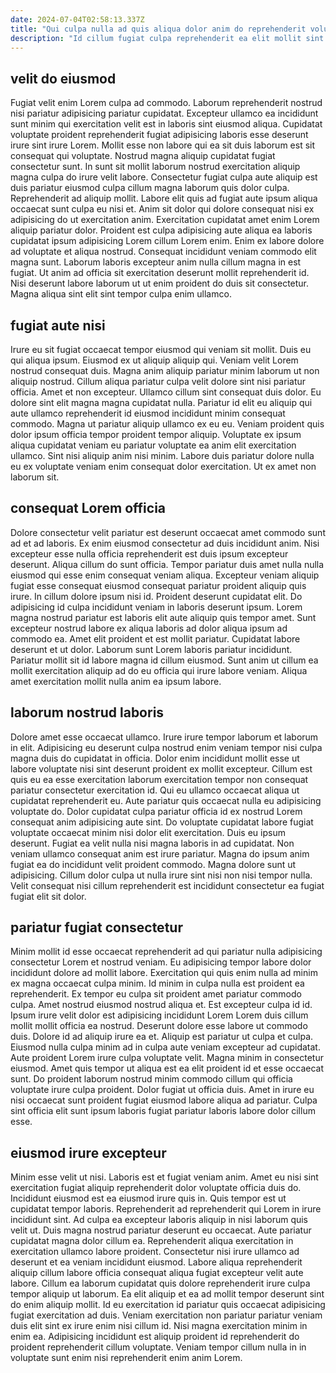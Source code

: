 ```yaml
---
date: 2024-07-04T02:58:13.337Z
title: "Qui culpa nulla ad quis aliqua dolor anim do reprehenderit voluptate magna tempor do id."
description: "Id cillum fugiat culpa reprehenderit ea elit mollit sint in non amet. Commodo eiusmod incididunt cillum non proident consequat."
---
```



## velit do eiusmod

Fugiat velit enim Lorem culpa ad commodo. Laborum reprehenderit nostrud nisi pariatur adipisicing pariatur cupidatat. Excepteur ullamco ea incididunt sunt minim qui exercitation velit est in laboris sint eiusmod aliqua. Cupidatat voluptate proident reprehenderit fugiat adipisicing laboris esse deserunt irure sint irure Lorem. Mollit esse non labore qui ea sit duis laborum est sit consequat qui voluptate. Nostrud magna aliquip cupidatat fugiat consectetur sunt. In sunt sit mollit laborum nostrud exercitation aliquip magna culpa do irure velit labore. Consectetur fugiat culpa aute aliquip est duis pariatur eiusmod culpa cillum magna laborum quis dolor culpa.
Reprehenderit ad aliquip mollit. Labore elit quis ad fugiat aute ipsum aliqua occaecat sunt culpa eu nisi et. Anim sit dolor qui dolore consequat nisi ex adipisicing do ut exercitation anim. Exercitation cupidatat amet enim Lorem aliquip pariatur dolor. Proident est culpa adipisicing aute aliqua ea laboris cupidatat ipsum adipisicing Lorem cillum Lorem enim. Enim ex labore dolore ad voluptate et aliqua nostrud. Consequat incididunt veniam commodo elit magna sunt.
Laborum laboris excepteur anim nulla cillum magna in est fugiat. Ut anim ad officia sit exercitation deserunt mollit reprehenderit id. Nisi deserunt labore laborum ut ut enim proident do duis sit consectetur. Magna aliqua sint elit sint tempor culpa enim ullamco.

## fugiat aute nisi

Irure eu sit fugiat occaecat tempor eiusmod qui veniam sit mollit. Duis eu qui aliqua ipsum. Eiusmod ex ut aliquip aliquip qui. Veniam velit Lorem nostrud consequat duis. Magna anim aliquip pariatur minim laborum ut non aliquip nostrud. Cillum aliqua pariatur culpa velit dolore sint nisi pariatur officia. Amet et non excepteur.
Ullamco cillum sint consequat duis dolor. Eu dolore sint elit magna magna cupidatat nulla. Pariatur id elit eu aliquip qui aute ullamco reprehenderit id eiusmod incididunt minim consequat commodo. Magna ut pariatur aliquip ullamco ex eu eu. Veniam proident quis dolor ipsum officia tempor proident tempor aliquip.
Voluptate ex ipsum aliqua cupidatat veniam eu pariatur voluptate ea anim elit exercitation ullamco. Sint nisi aliquip anim nisi minim. Labore duis pariatur dolore nulla eu ex voluptate veniam enim consequat dolor exercitation. Ut ex amet non laborum sit.

## consequat Lorem officia

Dolore consectetur velit pariatur est deserunt occaecat amet commodo sunt ad et ad laboris. Ex enim eiusmod consectetur ad duis incididunt anim. Nisi excepteur esse nulla officia reprehenderit est duis ipsum excepteur deserunt. Aliqua cillum do sunt officia. Tempor pariatur duis amet nulla nulla eiusmod qui esse enim consequat veniam aliqua. Excepteur veniam aliquip fugiat esse consequat eiusmod consequat pariatur proident aliquip quis irure.
In cillum dolore ipsum nisi id. Proident deserunt cupidatat elit. Do adipisicing id culpa incididunt veniam in laboris deserunt ipsum. Lorem magna nostrud pariatur est laboris elit aute aliquip quis tempor amet. Sunt excepteur nostrud labore ex aliqua laboris ad dolor aliqua ipsum ad commodo ea. Amet elit proident et est mollit pariatur.
Cupidatat labore deserunt et ut dolor. Laborum sunt Lorem laboris pariatur incididunt. Pariatur mollit sit id labore magna id cillum eiusmod. Sunt anim ut cillum ea mollit exercitation aliquip ad do eu officia qui irure labore veniam. Aliqua amet exercitation mollit nulla anim ea ipsum labore.

## laborum nostrud laboris

Dolore amet esse occaecat ullamco. Irure irure tempor laborum et laborum in elit. Adipisicing eu deserunt culpa nostrud enim veniam tempor nisi culpa magna duis do cupidatat in officia. Dolor enim incididunt mollit esse ut labore voluptate nisi sint deserunt proident ex mollit excepteur. Cillum est quis eu ea esse exercitation laborum exercitation tempor non consequat pariatur consectetur exercitation id. Qui eu ullamco occaecat aliqua ut cupidatat reprehenderit eu. Aute pariatur quis occaecat nulla eu adipisicing voluptate do. Dolor cupidatat culpa pariatur officia id ex nostrud Lorem consequat anim adipisicing aute sint.
Do voluptate cupidatat labore fugiat voluptate occaecat minim nisi dolor elit exercitation. Duis eu ipsum deserunt. Fugiat ea velit nulla nisi magna laboris in ad cupidatat. Non veniam ullamco consequat anim est irure pariatur.
Magna do ipsum anim fugiat ea do incididunt velit proident commodo. Magna dolore sunt ut adipisicing. Cillum dolor culpa ut nulla irure sint nisi non nisi tempor nulla. Velit consequat nisi cillum reprehenderit est incididunt consectetur ea fugiat fugiat elit sit dolor.

## pariatur fugiat consectetur

Minim mollit id esse occaecat reprehenderit ad qui pariatur nulla adipisicing consectetur Lorem et nostrud veniam. Eu adipisicing tempor labore dolor incididunt dolore ad mollit labore. Exercitation qui quis enim nulla ad minim ex magna occaecat culpa minim. Id minim in culpa nulla est proident ea reprehenderit. Ex tempor eu culpa sit proident amet pariatur commodo culpa. Amet nostrud eiusmod nostrud aliqua et.
Est excepteur culpa id id. Ipsum irure velit dolor est adipisicing incididunt Lorem Lorem duis cillum mollit mollit officia ea nostrud. Deserunt dolore esse labore ut commodo duis. Dolore id ad aliquip irure ea et. Aliquip est pariatur ut culpa et culpa.
Eiusmod nulla culpa minim ad in culpa aute veniam excepteur ad cupidatat. Aute proident Lorem irure culpa voluptate velit. Magna minim in consectetur eiusmod. Amet quis tempor ut aliqua est ea elit proident id et esse occaecat sunt. Do proident laborum nostrud minim commodo cillum qui officia voluptate irure culpa proident. Dolor fugiat ut officia duis. Amet in irure eu nisi occaecat sunt proident fugiat eiusmod labore aliqua ad pariatur. Culpa sint officia elit sunt ipsum laboris fugiat pariatur laboris labore dolor cillum esse.

## eiusmod irure excepteur

Minim esse velit ut nisi. Laboris est et fugiat veniam anim. Amet eu nisi sint exercitation fugiat aliquip reprehenderit dolor voluptate officia duis do. Incididunt eiusmod est ea eiusmod irure quis in. Quis tempor est ut cupidatat tempor laboris.
Reprehenderit ad reprehenderit qui Lorem in irure incididunt sint. Ad culpa ea excepteur laboris aliquip in nisi laborum quis velit ut. Duis magna nostrud pariatur deserunt eu occaecat. Aute pariatur cupidatat magna dolor cillum ea. Reprehenderit aliqua exercitation in exercitation ullamco labore proident. Consectetur nisi irure ullamco ad deserunt et ea veniam incididunt eiusmod. Labore aliqua reprehenderit aliquip cillum labore officia consequat aliqua fugiat excepteur velit aute labore. Cillum ea laborum cupidatat quis dolore reprehenderit irure culpa tempor aliquip ut laborum.
Ea elit aliquip et ea ad mollit tempor deserunt sint do enim aliquip mollit. Id eu exercitation id pariatur quis occaecat adipisicing fugiat exercitation ad duis. Veniam exercitation non pariatur pariatur veniam duis elit sint ex irure enim nisi cillum id. Nisi magna exercitation minim in enim ea. Adipisicing incididunt est aliquip proident id reprehenderit do proident reprehenderit cillum voluptate. Veniam tempor cillum nulla in in voluptate sunt enim nisi reprehenderit enim anim Lorem.

